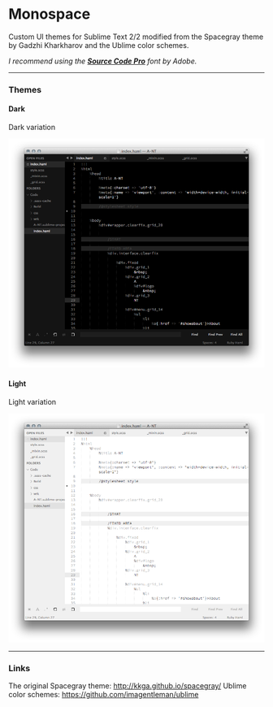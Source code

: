 # Monospace

Custom UI themes for Sublime Text 2/2 modified from the Spacegray theme by Gadzhi Kharkharov and the Ublime color schemes.

*I recommend using the [__Source Code Pro__](https://github.com/adobe/Source-Code-Pro) font by Adobe.*

***

### Themes

#### Dark

Dark variation

![image](Screenshots/Monospace-Dark.png)

#### Light

Light variation

![image](Screenshots/Monospace-Light.png)


***

### Links
The original Spacegray theme: http://kkga.github.io/spacegray/
Ublime color schemes: https://github.com/imagentleman/ublime
